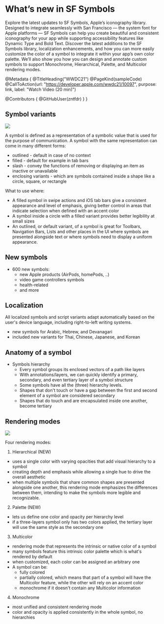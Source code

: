 # What’s new in SF Symbols

Explore the latest updates to SF Symbols, Apple’s iconography library. Designed to integrate seamlessly with San Francisco — the system font for Apple platforms — SF Symbols can help you create beautiful and consistent iconography for your app while supporting accessibility features like Dynamic Type and Bold Text. Discover the latest additions to the SF Symbols library, localization enhancements, and how you can more easily customize the color of a symbol to integrate it within your app’s own color palette. We’ll also show you how you can design and annotate custom symbols to support Monochrome, Hierarchical, Palette, and Multicolor rendering modes.

@Metadata {
   @TitleHeading("WWDC21")
   @PageKind(sampleCode)
   @CallToAction(url: "https://developer.apple.com/wwdc21/10097", purpose: link, label: "Watch Video (20 min)")

   @Contributors {
      @GitHubUser(zntfdr)
   }
}



## Symbol variants

![][variants]

A symbol is defined as a representation of a symbolic value that is used for the purpose of communication. A symbol with the same representation can come in many different forms:

- outlined - default in case of no context
- filled - default for example in tab bars
- slash - convey the functions of removing or displaying an item as inactive or unavailable
- enclosing variants - which are symbols contained inside a shape like a circle, square, or rectangle

What to use where:

- A filled symbol in swipe actions and iOS tab bars give a consistent appearance and level of emphasis, giving better control in areas that indicate selection when defined with an accent color
- A symbol inside a circle with a filled variant provides better legibility at small sizes
- An outlined, or default variant, of a symbol is great for Toolbars, Navigation Bars, Lists and other places in the UI where symbols are presented alongside text or where symbols need to display a uniform appearance.

## New symbols

- 600 new symbols: 
  - new Apple products (AirPods, homePods, ..)
  - video game controllers symbols
  - health-related
  - and more

## Localization

All localized symbols and script variants adapt automatically based on the user's device language, including right-to-left writing systems.

- new symbols for Arabic, Hebrew, and Devanagari
- included new variants for Thai, Chinese, Japanese, and Korean

## Anatomy of a symbol

- Symbols hierarchy
  - Every symbol groups its enclosed vectors of a path like layers
  - With annotations/layers, we can quickly identify a primary, secondary, and even tertiary layer of a symbol structure
  - Some symbols have all the (three) hierarchy levels.
  - Shapes that don't touch or have a gap between the first and second element of a symbol are considered secondary
  - Shapes that do touch and are encapsulated inside one another, become tertiary

## Rendering modes

![][rendering]

Four rendering modes:

1. Hierarchical (NEW)
  - uses a single color with varying opacities that add visual hierarchy to a symbol
  - creating depth and emphasis while allowing a single hue to drive the overall aesthetic
  - when multiple symbols that share common shapes are presented alongside one another, this rendering mode emphasizes the differences between them, intending to make the symbols more legible and recognizable.

2. Palette (NEW)
  - lets us define one color and opacity per hierarchy level
  - if a three-layers symbol only has two colors applied, the tertiary layer will use the same style as the secondary one

3. Multicolor
  - rendering mode that represents the intrinsic or native color of a symbol
  - many symbols feature this intrinsic color palette which is what's rendered by default
  - when customized, each color can be assigned an arbitrary one
  - A symbol can be:
    - fully colored
    - partially colored, which means that part of a symbol will have the Multicolor feature, while the other will rely on an accent color
    - monochrome if it doesn't contain any Multicolor information

4. Monochrome 
  - most unified and consistent rendering mode
  - color and opacity is applied consistently in the whole symbol, no hierarchies

[rendering]: rendering.png
[variants]: variants.png
